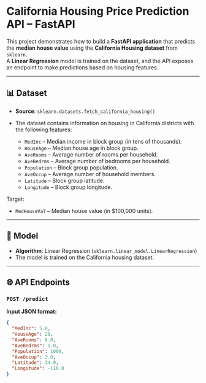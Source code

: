 # California Housing Price Prediction API – FastAPI  

This project demonstrates how to build a **FastAPI application** that predicts the **median house value** using the **California Housing dataset** from `sklearn`.  
A **Linear Regression** model is trained on the dataset, and the API exposes an endpoint to make predictions based on housing features.  

---

## 📊 Dataset  

- **Source**: `sklearn.datasets.fetch_california_housing()`  
- The dataset contains information on housing in California districts with the following features:  

  - `MedInc` – Median income in block group (in tens of thousands).  
  - `HouseAge` – Median house age in block group.  
  - `AveRooms` – Average number of rooms per household.  
  - `AveBedrms` – Average number of bedrooms per household.  
  - `Population` – Block group population.  
  - `AveOccup` – Average number of household members.  
  - `Latitude` – Block group latitude.  
  - `Longitude` – Block group longitude.  

Target:  
- `MedHouseVal` – Median house value (in $100,000 units).  

---

## 🧠 Model  

- **Algorithm**: Linear Regression (`sklearn.linear_model.LinearRegression`)  
- The model is trained on the California housing dataset.  

---

## 🌐 API Endpoints  

### `POST /predict`  

**Input JSON format:**  

```json
{
  "MedInc": 5.0,
  "HouseAge": 20,
  "AveRooms": 6.0,
  "AveBedrms": 1.0,
  "Population": 1000,
  "AveOccup": 3.0,
  "Latitude": 34.0,
  "Longitude": -118.0
}
